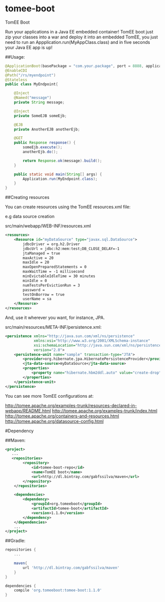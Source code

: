 # tomee-boot
TomEE Boot

Run your applications in a Java EE embedded container!
TomEE boot just zip your classes into a war and deploy it into an embedded TomEE, you just need to run an Appplication.run(MyAppClass.class) and in five seconds your Java EE app is up!

##Usage:

```java
@ApplicationBoot(basePackage = "com.your.package", port = 8888, applicationName = "your-app-name")
@EnableCDI
@Path("/rs/myendpoint")
@Stateless
public class MyEndpoint{

    @Inject
    @Named("message")
    private String message;

    @Inject
    private SomeEJB someEjb;

    @EJB
    private AnotherEJB anotherEjb;

    @GET
    public Response response() {
        someEjb.execute();
        anotherEjb.do();

        return Response.ok(message).build();
    }

    public static void main(String[] args) {
        Application.run(MyEndpoint.class);
    }
}
```


##Creating resources

You can create resources using the TomEE resources.xml file:

e.g data source creation

src/main/webapp/WEB-INF/resources.xml
```xml
<resources>
    <Resource id="myDataSource" type="javax.sql.DataSource">
        jdbcDriver = org.h2.Driver
        jdbcUrl = jdbc:h2:mem:test;DB_CLOSE_DELAY=-1
        jtaManaged = true
        maxActive = 20
        maxIdle = 20
        maxOpenPreparedStatements = 0
        maxWaitTime = -1 millisecond
        minEvictableIdleTime = 30 minutes
        minIdle = 0
        numTestsPerEvictionRun = 3
        password =
        testOnBorrow = true
        userName = sa
    </Resource>
</resources>
```

And, use it wherever you want, for instance, JPA.

src/main/resources/META-INF/persistence.xml:

```xml
<persistence xmlns="http://java.sun.com/xml/ns/persistence"
             xmlns:xsi="http://www.w3.org/2001/XMLSchema-instance"
             xsi:schemaLocation="http://java.sun.com/xml/ns/persistence http://java.sun.com/xml/ns/persistence/persistence_2_0.xsd"
             version="2.0">
    <persistence-unit name="sample" transaction-type="JTA">
        <provider>org.hibernate.jpa.HibernatePersistenceProvider</provider>
        <jta-data-source>myDataSource</jta-data-source>
        <properties>
            <property name="hibernate.hbm2ddl.auto" value="create-drop"/>
        </properties>
    </persistence-unit>
</persistence>
```

You can see more TomEE configurations at:

http://tomee.apache.org/examples-trunk/resources-declared-in-webapp/README.html
http://tomee.apache.org/examples-trunk/index.html
http://tomee.apache.org/containers-and-resources.html
http://tomee.apache.org/datasource-config.html


#Dependency

##Maven:

```xml
<project>
   ...
   <repositories>
        <repository>
            <id>tomee-boot-repo</id>
            <name>TomEE boot</name>
            <url>http://dl.bintray.com/gabfssilva/maven</url>
        </repository>
    </repositories>

    <dependencies>
        <dependency>
            <groupId>org.tomeeboot</groupId>
            <artifactId>tomee-boot</artifactId>
            <version>1.1.0</version>
        </dependency>
    </dependencies>
    ...
</project>
```

##Gradle:

```groovy
repositories {
    ...

    maven{
        url 'http://dl.bintray.com/gabfssilva/maven'
    }
}

dependencies {
    compile 'org.tomeeboot:tomee-boot:1.1.0'
}
```